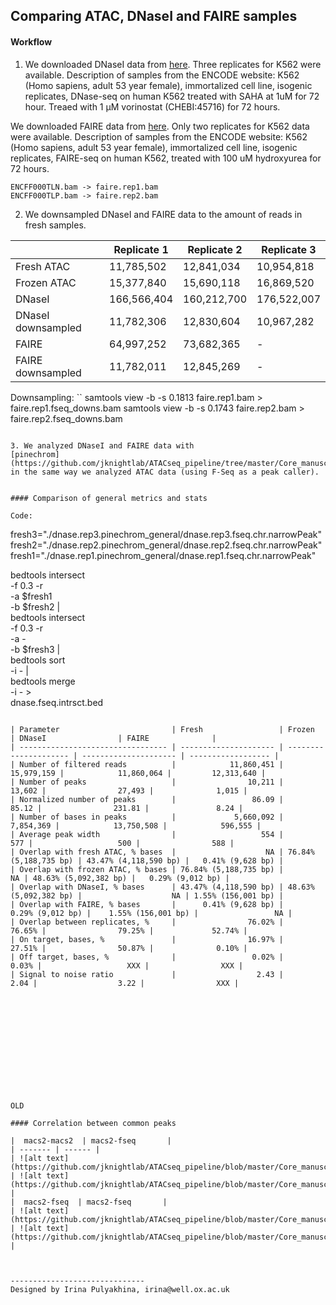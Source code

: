 Comparing ATAC, DNaseI and FAIRE samples
------------------------------------------

#### Workflow

1. We downloaded DNaseI data from
[here](https://www.encodeproject.org/experiments/ENCSR000EKN/).
Three replicates for K562 were available. Description of samples from the
ENCODE website: K562 (Homo sapiens, adult 53 year female), immortalized cell
line, isogenic replicates, DNase-seq on human K562 treated with SAHA at 1uM for
72 hour. Treaed with 1 μM vorinostat (CHEBI:45716) for 72 hours.

We downloaded FAIRE data from
[here](https://www.encodeproject.org/experiments/ENCSR000DCK/).
Only two replicates for K562 data were available.  Description of samples from
the ENCODE website: K562 (Homo sapiens, adult 53 year female), immortalized
cell line, isogenic replicates, FAIRE-seq on human K562, treated with 100 uM
hydroxyurea for 72 hours.
```
ENCFF000TLN.bam -> faire.rep1.bam
ENCFF000TLP.bam -> faire.rep2.bam
```

2. We downsampled DNaseI and FAIRE data to the amount of reads in fresh
samples.

|                    | Replicate 1 | Replicate 2 | Replicate 3 |
| ------------------ | ----------- | ----------- | ----------- |
| Fresh ATAC         |  11,785,502 |  12,841,034 |  10,954,818 |
| Frozen ATAC        |  15,377,840 |  15,690,118 |  16,869,520 |
| DNaseI             | 166,566,404 | 160,212,700 | 176,522,007 |
| DNaseI downsampled |  11,782,306 |  12,830,604 |  10,967,282 |
| FAIRE              |  64,997,252 |  73,682,365 |      -      |
| FAIRE downsampled  |  11,782,011 |  12,845,269 |      -      |

Downsampling:
``
samtools view -b -s 0.1813 faire.rep1.bam > faire.rep1.fseq_downs.bam
samtools view -b -s 0.1743 faire.rep2.bam > faire.rep2.fseq_downs.bam
```

3. We analyzed DNaseI and FAIRE data with
[pinechrom](https://github.com/jknightlab/ATACseq_pipeline/tree/master/Core_manuscript/Pinechrom)
in the same way we analyzed ATAC data (using F-Seq as a peak caller).


#### Comparison of general metrics and stats

Code:
```
fresh3="./dnase.rep3.pinechrom_general/dnase.rep3.fseq.chr.narrowPeak"
fresh2="./dnase.rep2.pinechrom_general/dnase.rep2.fseq.chr.narrowPeak"
fresh1="./dnase.rep1.pinechrom_general/dnase.rep1.fseq.chr.narrowPeak"

bedtools intersect \
    -f 0.3 -r \
    -a $fresh1 \
    -b $fresh2 | \
    bedtools intersect \
    -f 0.3 -r \
    -a - \
    -b $fresh3 | \
    bedtools sort \
    -i - | \
    bedtools merge \
    -i - > \
    dnase.fseq.intrsct.bed
```

| Parameter                         | Fresh                 | Frozen                | DNaseI                | FAIRE              |
| --------------------------------- | --------------------- | --------------------- | --------------------- | ------------------ |
| Number of filtered reads          |            11,860,451 |            15,979,159 |            11,860,064 |         12,313,640 |
| Number of peaks                   |                10,211 |                13,602 |                27,493 |              1,015 |
| Normalized number of peaks        |                 86.09 |                 85.12 |                231.81 |               8.24 |
| Number of bases in peaks          |             5,660,092 |             7,854,369 |            13,750,508 |            596,555 |
| Average peak width                |                   554 |                   577 |                   500 |                588 |
| Overlap with fresh ATAC, % bases  |                    NA | 76.84% (5,188,735 bp) | 43.47% (4,118,590 bp) |   0.41% (9,628 bp) |
| Overlap with frozen ATAC, % bases | 76.84% (5,188,735 bp) |                    NA | 48.63% (5,092,382 bp) |   0.29% (9,012 bp) |
| Overlap with DNaseI, % bases      | 43.47% (4,118,590 bp) | 48.63% (5,092,382 bp) |                    NA | 1.55% (156,001 bp) |
| Overlap with FAIRE, % bases       |      0.41% (9,628 bp) |      0.29% (9,012 bp) |    1.55% (156,001 bp) |                 NA |
| Overlap between replicates, %     |                76.02% |                76.65% |                79.25% |             52.74% |
| On target, bases, %               |                16.97% |                27.51% |                50.87% |              0.10% |
| Off target, bases, %              |                 0.02% |                 0.03% |                   XXX |                XXX |
| Signal to noise ratio             |                  2.43 |                  2.04 |                  3.22 |                XXX |













OLD

#### Correlation between common peaks

|  macs2-macs2  | macs2-fseq       |
| ------- | ------ |
| ![alt text](https://github.com/jknightlab/ATACseq_pipeline/blob/master/Core_manuscript/DNase/macs2_dnase_atac_common_peaks.png) | ![alt text](https://github.com/jknightlab/ATACseq_pipeline/blob/master/Core_manuscript/DNase/dnase_atac_common_peaks.log.png) |
|  macs2-fseq  | macs2-fseq       |
| ![alt text](https://github.com/jknightlab/ATACseq_pipeline/blob/master/Core_manuscript/DNase/dnase_atac_TSS_common_peaks.log.png) | ![alt text](https://github.com/jknightlab/ATACseq_pipeline/blob/master/Core_manuscript/DNase/dnase_atac_nonTSS_common_peaks.log.png) |



------------------------------
Designed by Irina Pulyakhina, irina@well.ox.ac.uk

